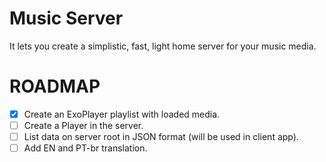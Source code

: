 # Music Server 

It lets you create a simplistic, fast, light home server for your music media.

# ROADMAP
- [x] Create an ExoPlayer playlist with loaded media.
- [ ] Create a Player in the server.
- [ ] List data on server root in JSON format (will be used in client app).
- [ ] Add EN and PT-br translation. 
